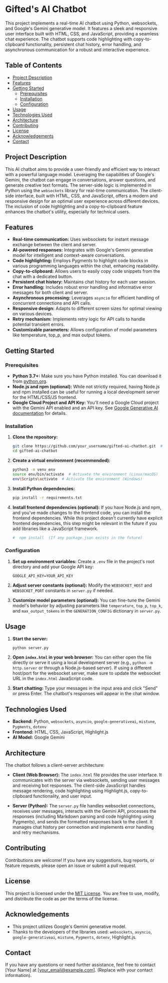 
# Gifted's AI Chatbot

This project implements a real-time AI chatbot using Python, websockets, and Google's Gemini generative model. It features a sleek and responsive user interface built with HTML, CSS, and JavaScript, providing a seamless chat experience.  The chatbot supports code highlighting with copy-to-clipboard functionality, persistent chat history, error handling, and asynchronous communication for a robust and interactive experience.

## Table of Contents

- [Project Description](#project-description)
- [Features](#features)
- [Getting Started](#getting-started)
    - [Prerequisites](#prerequisites)
    - [Installation](#installation)
    - [Configuration](#configuration)
- [Usage](#usage)
- [Technologies Used](#technologies-used)
- [Architecture](#architecture)
- [Contributing](#contributing)
- [License](#license)
- [Acknowledgements](#acknowledgements)
- [Contact](#contact)



## Project Description

This AI chatbot aims to provide a user-friendly and efficient way to interact with a powerful language model.  Leveraging the capabilities of Google's Gemini, the chatbot can engage in conversations, answer questions, and generate creative text formats. The server-side logic is implemented in Python using the `websockets` library for real-time communication. The client-side interface, built with HTML, CSS, and JavaScript, offers a modern and responsive design for an optimal user experience across different devices.  The inclusion of code highlighting and a copy-to-clipboard feature enhances the chatbot's utility, especially for technical users.

## Features

- **Real-time communication:**  Uses websockets for instant message exchange between the client and server.
- **AI-powered responses:** Integrates with Google's Gemini generative model for intelligent and context-aware conversations.
- **Code highlighting:**  Employs Pygments to highlight code blocks in various programming languages within the chat, enhancing readability.
- **Copy-to-clipboard:** Allows users to easily copy code snippets from the chat with a dedicated button.
- **Persistent chat history:** Maintains chat history for each user session.
- **Error handling:** Includes robust error handling and informative error messages for both client and server.
- **Asynchronous processing:**  Leverages `asyncio` for efficient handling of concurrent connections and API calls.
- **Responsive design:**  Adapts to different screen sizes for optimal viewing on various devices.
- **Retry mechanism:** Implements retry logic for API calls to handle potential transient errors.
- **Customizable parameters:**  Allows configuration of model parameters like temperature, top_p, and max output tokens.


## Getting Started

### Prerequisites

- **Python 3.7+:** Make sure you have Python installed. You can download it from [python.org](https://www.python.org/).
- **Node.js and npm (optional):**  While not strictly required, having Node.js and npm installed can be useful for running a local development server for the HTML/CSS/JS frontend.
- **Google Cloud Project and API Key:** You'll need a Google Cloud project with the Gemini API enabled and an API key. See [Google Generative AI documentation](https://developers.google.com/generative-ai) for details.

### Installation

1. **Clone the repository:**
   ```bash
   git clone https://github.com/your_username/gifted-ai-chatbot.git  # Replace with your repository URL
   cd gifted-ai-chatbot
   ```
2. **Create a virtual environment (recommended):**
   ```bash
   python3 -m venv env
   source env/bin/activate  # Activate the environment (Linux/macOS)
   env\Scripts\activate  # Activate the environment (Windows)
   ```
3. **Install Python dependencies:**
   ```bash
   pip install -r requirements.txt
   ```
4. **Install frontend dependencies (optional):** If you have Node.js and npm, and you've made changes to the frontend code, you can install the frontend dependencies.  While this project doesn't currently have explicit frontend dependencies, this step might be relevant in the future if you add libraries like a JavaScript framework.
    ```bash
    #  npm install  (If any package.json exists in the future)
    ```

### Configuration

1. **Set up environment variables:** Create a `.env` file in the project's root directory and add your Google API key:

   ```
   GOOGLE_API_KEY=YOUR_API_KEY
   ```

2. **Adjust server constants (optional):** Modify the `WEBSOCKET_HOST` and `WEBSOCKET_PORT` constants in `server.py` if needed.

3. **Customize model parameters (optional):**  You can fine-tune the Gemini model's behavior by adjusting parameters like `temperature`, `top_p`, `top_k`, and `max_output_tokens` in the `GENERATION_CONFIG` dictionary in `server.py`.

## Usage

1. **Start the server:**
   ```bash
   python server.py
   ```

2. **Open `index.html` in your web browser:** You can either open the file directly or serve it using a local development server (e.g., `python -m http.server` or through a Node.js-based server).  If using a different host/port for the websocket server, make sure to update the websocket URL in the `index.html` JavaScript code.


3. **Start chatting:** Type your messages in the input area and click "Send" or press Enter. The chatbot's responses will appear in the chat window.

## Technologies Used

- **Backend:** Python, `websockets`, `asyncio`, `google-generativeai`, `mistune`, `Pygments`, `dotenv`
- **Frontend:** HTML, CSS, JavaScript, Highlight.js
- **AI Model:** Google Gemini


## Architecture

The chatbot follows a client-server architecture:

- **Client (Web Browser):** The `index.html` file provides the user interface.  It communicates with the server via websockets, sending user messages and receiving bot responses.  The client-side JavaScript handles message rendering, code highlighting using Highlight.js, copy-to-clipboard functionality, and user input.

- **Server (Python):**  The `server.py` file handles websocket connections, receives user messages, interacts with the Gemini API, processes the responses (including Markdown parsing and code highlighting using Pygments), and sends the formatted responses back to the client. It manages chat history per connection and implements error handling and retry mechanisms.

## Contributing

Contributions are welcome!  If you have any suggestions, bug reports, or feature requests, please open an issue or submit a pull request.

## License

This project is licensed under the [MIT License](LICENSE).  You are free to use, modify, and distribute the code as per the terms of the license.  


## Acknowledgements

- This project utilizes Google's Gemini generative model.
- Thanks to the developers of the libraries used: `websockets`, `asyncio`, `google-generativeai`, `mistune`, `Pygments`, `dotenv`, Highlight.js.

## Contact

If you have any questions or need further assistance, feel free to contact [Your Name] at [your_email@example.com].  (Replace with your contact information).
